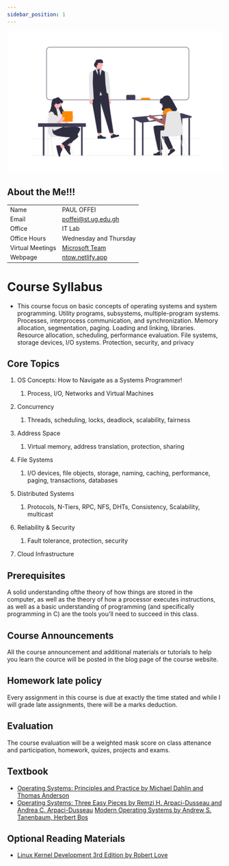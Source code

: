 ```yaml
---
sidebar_position: 1
---
```


![teach](../static/img/teach.png)


## About the Me!!!

|||
|-|-|
| Name | PAUL OFFEI |
| Email | poffei@st.ug.edu.gh |
| Office | IT Lab |
| Office Hours |Wednesday and Thursday |
| Virtual Meetings | [Microsoft Team](https://teams.microsoft.com/l/meetup-join/19%3A7-xuCiqCPhw1pf3Y4RrsQvmfyhewLatUPDmoJQX5rP41%40thread.tacv2/1691601593286?context=%7B%22Tid%22%3A%22941bbf5f-f2c0-4875-a24c-6907865d251a%22%2C%22Oid%22%3A%2254667e92-5810-4237-bb55-ea93bfbfee0c%22%7D) |
| Webpage | [ntow.netlify.app](https://ntow.netlify.app) |



# Course Syllabus
* This course focus on basic concepts of operating systems and system programming. Utility programs, subsystems, multiple-program systems. Processes, interprocess communication, and synchronization. Memory allocation, segmentation, paging. Loading and linking, libraries. Resource allocation, scheduling, performance evaluation. File systems, storage devices, I/O systems. Protection, security, and privacy


## Core Topics 
1. OS Concepts: How to Navigate as a Systems Programmer!
   1. Process, I/O, Networks and Virtual Machines​

1. Concurrency​
   1. Threads, scheduling, locks, deadlock, scalability, fairness​

1. Address Space​
   1. Virtual memory, address translation, protection, sharing​

1. File Systems​
   1. I/O devices, file objects, storage, naming, caching, performance, paging, transactions, databases​

1. Distributed Systems​
   1. Protocols, N-Tiers, RPC, NFS, DHTs, Consistency, Scalability, multicast​


1. Reliability & Security​
   1. Fault tolerance, protection, security​

1. Cloud Infrastructure​



## Prerequisites
A solid understanding ofthe theory of how things are stored in the computer, as well as the theory of how a processor executes instructions, as well as a basic understanding of
programming (and specifically programming in C) are the tools you'll need to succeed in this class.


## Course Announcements
All the course announcement and additional materials or tutorials to help you learn the cource will be posted in the blog page of the course website. 


##  Homework late policy
Every assignment in this course is due at exactly the time stated and while I will
grade late assignments, there will be a marks deduction.


## Evaluation
The course evaluation will be a weighted mask score on class attenance and participation, homework, quizes, projects and exams.


## Textbook
* [Operating Systems: Principles and Practice by Michael Dahlin and Thomas Anderson](https://ugedugh-my.sharepoint.com/:b:/g/personal/poffei_st_ug_edu_gh/EU8HPWMyThxBvfyxHG7GClIB52Dyk_7Yw3rguWlglFm8uw?e=LXGGZy)
* [Operating Systems: Three Easy Pieces by Remzi H. Arpaci-Dusseau and Andrea C. Arpaci-Dusseau](https://ugedugh-my.sharepoint.com/:b:/g/personal/poffei_st_ug_edu_gh/EfkE5W3kFmlAhdKKnuxPgc8BmJ-hatwCNgbt5_oEFWbDZg?e=gQOMAG)
[Modern Operating Systems by Andrew S. Tanenbaum, Herbert Bos](https://ugedugh-my.sharepoint.com/:b:/g/personal/poffei_st_ug_edu_gh/EYtDsAelsa9FpFxp3i9f1TYBHtKw4i7osnJwhadMqWxuRg?e=0eXKDR)




## Optional Reading Materials
* [Linux Kernel Development 3rd Edition by Robert Love](https://ugedugh-my.sharepoint.com/:b:/g/personal/poffei_st_ug_edu_gh/EUAe0kxV9rZDhMwGBcugj8gBRbsZ6Al5gy_DmVz_nSDtJA?e=0g0g2Y)